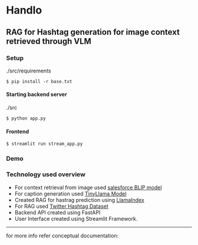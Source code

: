 # Handlo
RAG for Hashtag generation for image context retrieved through VLM
---

### Setup
./src/requirements
```
$ pip install -r base.txt
```

#### Starting backend server
./src
```
$ python app.py
```

#### Frontend
```
$ streamlit run stream_app.py
```

### Demo


### Technology used overview
* For context retrieval from image used [salesforce BLIP model](https://huggingface.co/Salesforce/blip-image-captioning-base)
* For caption generation used [TinyLlama Model](https://huggingface.co/TinyLlama/TinyLlama-1.1B-Chat-v1.0)
* Created RAG for hastrag prediction using [LlamaIndex](https://docs.llamaindex.ai/en/stable/)
* For RAG used [Twitter Hashtag Dataset](https://huggingface.co/datasets/Twitter/HashtagPrediction/blob/main/hashtag-classification-id.zip)
* Backend API created using FastAPI
* User Interface created using Streamlit Framework.


---
for more info refer conceptual documentation:  